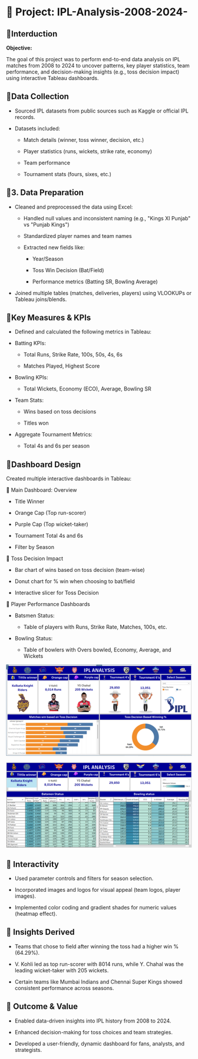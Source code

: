 # 📘 Project: IPL-Analysis-2008-2024-

## 🔹Interduction
  **Objective:**

The goal of this project was to perform end-to-end data analysis on IPL matches from 2008 to 2024 to uncover patterns, key player statistics, team performance, and decision-making insights (e.g., toss decision impact) using interactive Tableau dashboards.

## 🔹Data Collection

* Sourced IPL datasets from public sources such as Kaggle or official IPL records.

* Datasets included:

   * Match details (winner, toss winner, decision, etc.)

   * Player statistics (runs, wickets, strike rate, economy)

   * Team performance

   * Tournament stats (fours, sixes, etc.)

## 🔹3. Data Preparation

* Cleaned and preprocessed the data using Excel:

    * Handled null values and inconsistent naming (e.g., "Kings XI Punjab" vs "Punjab Kings")

    * Standardized player names and team names

    * Extracted new fields like:

         * Year/Season

         * Toss Win Decision (Bat/Field)

         * Performance metrics (Batting SR, Bowling Average)

* Joined multiple tables (matches, deliveries, players) using VLOOKUPs or Tableau joins/blends.

## 🔹Key Measures & KPIs

   * Defined and calculated the following metrics in Tableau:

   * Batting KPIs:

     * Total Runs, Strike Rate, 100s, 50s, 4s, 6s

     * Matches Played, Highest Score

   * Bowling KPIs:

     * Total Wickets, Economy (ECO), Average, Bowling SR

   * Team Stats:

     * Wins based on toss decisions

     * Titles won

  * Aggregate Tournament Metrics:

     * Total 4s and 6s per season
   
## 🔹Dashboard Design

Created multiple interactive dashboards in Tableau:

   📌 Main Dashboard: Overview

   * Title Winner

   * Orange Cap (Top run-scorer)

   * Purple Cap (Top wicket-taker)

   * Tournament Total 4s and 6s

   * Filter by Season

  📌 Toss Decision Impact

   * Bar chart of wins based on toss decision (team-wise)

   * Donut chart for % win when choosing to bat/field

   * Interactive slicer for Toss Decision

  📌 Player Performance Dashboards

   * Batsmen Status:

     * Table of players with Runs, Strike Rate, Matches, 100s, etc.

   * Bowling Status:

     * Table of bowlers with Overs bowled, Economy, Average, and Wickets

  ![image](https://github.com/vamsikrishna-boss/-IPL-Analysis-2008-2024-/blob/main/Screenshot%202025-04-10%20232343-1.png)

   ![image](https://github.com/vamsikrishna-boss/-IPL-Analysis-2008-2024-/blob/main/Screenshot%202025-04-10%20232447.png)
    
## 🔹 Interactivity 

  * Used parameter controls and filters for season selection.

  * Incorporated images and logos for visual appeal (team logos, player images).

  * Implemented color coding and gradient shades for numeric values (heatmap effect).

## 🔹 Insights Derived

  * Teams that chose to field after winning the toss had a higher win % (64.29%).

  * V. Kohli led as top run-scorer with 8014 runs, while Y. Chahal was the leading wicket-taker with 205 wickets.

  * Certain teams like Mumbai Indians and Chennai Super Kings showed consistent performance across seasons.

## 🔹 Outcome & Value

  * Enabled data-driven insights into IPL history from 2008 to 2024.

  * Enhanced decision-making for toss choices and team strategies.

  * Developed a user-friendly, dynamic dashboard for fans, analysts, and strategists.
 







  


